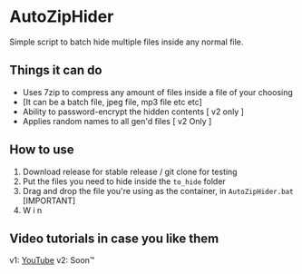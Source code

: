 # AutoZipHider
Simple script to batch hide multiple files inside any normal file. 

## Things it can do
- Uses 7zip to compress any amount of files inside a file of your choosing
- [It can be a batch file, jpeg file, mp3 file etc etc]
- Ability to password-encrypt the hidden contents [ v2 only ]
- Applies random names to all gen'd files [ v2 Only ]

## How to use
1) Download release for stable release / git clone for testing
2) Put the files you need to hide inside the `to_hide` folder
3) Drag and drop the file you're using as the container, in `AutoZipHider.bat` [IMPORTANT]
4) W i n

## Video tutorials in case you like them
v1: [YouTube](https://www.youtube.com/watch?v=oqLx5gnkxCc)
v2: Soon:tm: